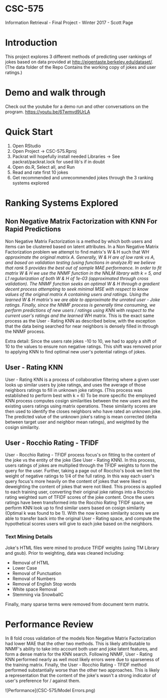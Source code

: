 # CSC-575
Information Retrieval - Final Project - Winter 2017 - Scott Page

# Introduction
This project explores 3 different methods of predicting user rankings of jokes based on data provided at http://eigentaste.berkeley.edu/dataset/. (The data folder of the Repo Contains the working copy of jokes and user ratings.) 

# Demo and walk through
Check out the youtube for a demo run and other conversations on the program. https://youtu.be/6Twmvd9UrLA

# Quick Start

1. Open RStudio
2. Open Project -> CSC-575.Rproj
3. Packrat will hopefully install needed Libraries -> See packrat/packrat.lock for used lib's if in doubt
4. Open do.R, Select all, and Run
5. Read and rate first 10 jokes
6. Get recommended and unrecommended jokes through the 3 ranking systems explored

# Ranking Systems Explored
## Non Negative Matrix Factorization with KNN For Rapid Predictions
  Non Negative Matrix Factorization is a method by which both users and items can be clustered based on latent attributes. In a Non Negative Matrix Factorization problem we attempt to find matrix's W & H such that W*H approximate the original matrix A. Generally, W & H are of low rank vs A, and based on validation testing (using functions in analyze.R) we believe that rank 5 provides the best out of sample MAE performance. 
  In order to fit matrix W & H we use the NNMF function in the NNLM library with k = 5, and L1 regularization of both W & H of 1e-03 (approximated through cross validation). The NNMF function seeks an optimal W & H through a gradient decent process attempting to seek minimal MSE with respect to know values of the original matrix A containing users and ratings. Using the learned W & H matrix's we are able to approximate the unrated user - Joke ratings.
  Finally, since the NNMF process is generally time consuming, we perform predictions of new users / ratings using KNN with respect to the current user's ratings and the learned W*H matrix. This is the exact same process as the User - Rating KNN as described below, with the exception that the data being searched for near neighbors is densely filled in through the NNMF process.
  
Extra detail: Since the users rate jokes -10 to 10, we had to apply a shift of 10 to the values to ensure non negative ratings. This shift was removed prior to applying KNN to find optimal new user's potential ratings of jokes.

## User - Rating KNN
  User - Rating KNN is a process of collaborative filtering where a given user looks up similar users by joke ratings, and uses the average of those neighbors ratings to fill in unknown joke ratings. (This process was established to perform best with k = 6) To be more specific the employed KNN process computes cosign similarities between the new users and the existing users ratings using matrix operations. These similarity scores are then used to identify the closes neighbors who have rated an unknown joke. The predicted value of the unknown joke's rating is mean corrected (delta between target user and neighbor mean ratings), and weighted by the cosign similarity. 
  
## User - Rocchio Rating - TFIDF
  User - Rocchio Rating - TFIDF process focus's on fitting to the content of the joke vs the entity of the joke (See User - Rating KNN). In this process, users ratings of jokes are multiplied through the TFIDF weights to form the query for the user. Further, taking a page out of Rocchio's book we limit the weight of negative ratings to 1/4 of the full rating. In this way each user's query focus's more heavily on the content of jokes that were liked vs deweighting the content of jokes that were not liked. This process is applied to each training user, converting their original joke ratings into a Rocchio rating weighted sum of TFIDF scores of the joke content.
  Once the users ratings have been transformed into the Rocchio Rating TFIDF space, we perform KNN look up to find similar users based on cosign similarity (Optimal k was found to be 1).  With the now known similarity scores we are able to transfer back into the original User - Rating space, and compute the hypothetical scores users will give to each joke based on the neighbors.
  
### Text Mining Details
Joke's HTML files were mined to produce TFIDF weights (using TM Library and gsub). Prior to weighting, data was cleaned including:

* Removal of HTML
* Lower Case
* Removal of Punctuation
* Removal of Numbers
* Removal of English Stop words
* White space Removal
* Stemming via SnowballC

Finally, many sparse terms were removed from document term matrix. 
  
# Performance Review
  In 8 fold cross validation of the models Non Negative Matrix Factorization had lower MAE that the other two methods. This is likely attributable to NNMF's ability to take into account both user and joke latent features, and form a dense matrix for the KNN search.
  Following NNMF, User - Rating KNN performed nearly as well most likely errors were due to sparseness of the training matrix.
  Finally, the User - Rocchio Rating - TFIDF method performed substantially worse than the other two approaches. This is likely a representation that the content of the joke's wasn't a strong indicator of user's preference for / against them.

![Performance](CSC-575/Model Errors.png)
